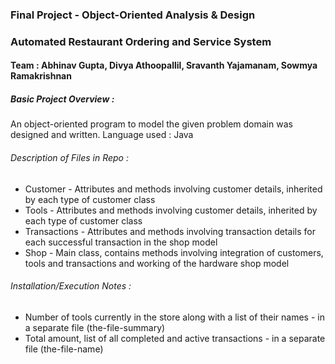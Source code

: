 ### Final Project - Object-Oriented Analysis & Design
### Automated Restaurant Ordering and Service System

#### Team : Abhinav Gupta, Divya Athoopallil, Sravanth Yajamanam, Sowmya Ramakrishnan

##### Basic Project Overview :

An object-oriented program to model the given problem domain was designed and written. 
Language used : Java

###### Description of Files in Repo :

* Customer - Attributes and methods involving customer details, inherited by each type of customer class
* Tools - Attributes and methods involving customer details, inherited by each type of customer class
* Transactions - Attributes and methods involving transaction details for each successful transaction in the shop model
* Shop - Main class, contains methods involving integration of customers, tools and transactions and working of the hardware shop model

###### Installation/Execution Notes :

* Number of tools currently in the store along with a list of their names - in a separate file (the-file-summary)
* Total amount, list of all completed and active transactions - in a separate file (the-file-name)
